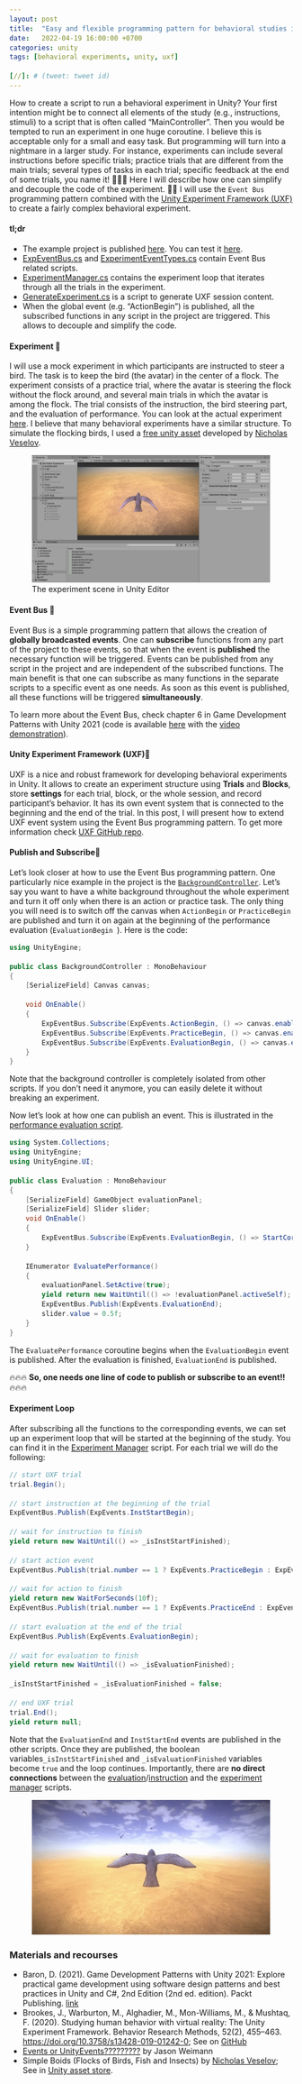 ```yaml
---
layout: post
title:  "Easy and flexible programming pattern for behavioral studies in Unity"
date:   2022-04-19 16:00:00 +0700
categories: unity
tags: [behavioral experiments, unity, uxf]

[//]: # (tweet: tweet id)
---
```


How to create a script to run a behavioral experiment in Unity? Your first intention might be to connect all elements of the study (e.g., instructions, stimuli) to a script that is often called “MainController”. Then you would be tempted to run an experiment in one huge coroutine. I believe this is acceptable only for a small and easy task. But programming will turn into a nightmare in a larger study. For instance, experiments can include several instructions before specific trials; practice trials that are different from the main trials; several types of tasks in each trial; specific feedback at the end of some trials, you name it! 👹🙀💀 Here I will describe how one can simplify and decouple the code of the experiment. 💪🙌 I will use the `Event Bus` programming pattern combined with the [Unity Experiment Framework (UXF)](https://github.com/immersivecognition/unity-experiment-framework) to create a fairly complex behavioral experiment.

#### tl;dr
* The example project is published [here]( https://github.com/vagechirkov/TemplateEventBusUXF). You can test it [here]( https://vagechirkov.github.io/TemplateEventBusUXF/).
* [ExpEventBus.cs](https://github.com/vagechirkov/TemplateEventBusUXF/blob/main/Assets/Scripts/ExpEventBus.cs) and [ExperimentEventTypes.cs](https://github.com/vagechirkov/TemplateEventBusUXF/blob/main/Assets/Scripts/ExperimentEventTypes.cs) contain Event Bus related scripts.
* [ExperimentManager.cs](https://github.com/vagechirkov/TemplateEventBusUXF/blob/main/Assets/Scripts/ExperimentManager.cs) contains the experiment loop that iterates through all the trials in the experiment.
* [GenerateExperiment.cs](https://github.com/vagechirkov/TemplateEventBusUXF/blob/main/Assets/Scripts/GenerateExperiment.cs) is a script to generate UXF session content.
* When the global event (e.g. “ActionBegin”) is published, all the subscribed functions in any script in the project are triggered. This allows to decouple and simplify the code.

#### Experiment 🦅
I will use a mock experiment in which participants are instructed to steer a bird. The task is to keep the bird (the avatar) in the center of a flock. The experiment consists of a practice trial, where the avatar is steering the flock without the flock around, and several main trials in which the avatar is among the flock. The trial consists of the instruction, the bird steering part, and the evaluation of performance. You can look at the actual experiment [here](https://vagechirkov.github.io/TemplateEventBusUXF/). I believe that many behavioral experiments have a similar structure. To simulate the flocking birds, I used a [free unity asset](https://assetstore.unity.com/packages/3d/characters/animals/simple-boids-flocks-of-birds-fish-and-insects-164188) developed by [Nicholas Veselov]( https://assetstore.unity.com/publishers/30428).

<figure>
<img src="/event-bus-with-uxf/unity-editor.png" alt="the experiment scene in Unity Editor">
<figcaption>The experiment scene in Unity Editor</figcaption>
</figure>


#### Event Bus 🚌
Event Bus is a simple programming pattern that allows the creation of **globally broadcasted events**. One can **subscribe** functions from any part of the project to these events, so that when the event is **published** the necessary function will be triggered. Events can be published from any script in the project and are independent of the subscribed functions. The main benefit is that one can subscribe as many functions in the separate scripts to a specific event as one needs. As soon as this event is published, all these functions will be triggered **simultaneously**.

To learn more about the Event Bus, check chapter 6 in Game Development Patterns with Unity 2021 (code is available [here](https://github.com/PacktPublishing/Game-Development-Patterns-with-Unity-2021-Second-Edition/tree/main/Assets/Chapters/Chapter06) with the [video demonstration](https://youtu.be/rGaXu0bnoOQ)).


#### Unity Experiment Framework (UXF)🧪

UXF is a nice and robust framework for developing behavioral experiments in Unity. It allows to create an experiment structure using **Trials** and **Blocks**, store **settings** for each trial, block, or the whole session, and record participant’s behavior. It has its own event system that is connected to the beginning and the end of the trial. In this post, I will present how to extend UXF event system using the Event Bus programming pattern. To get more information check [UXF GitHub repo]( https://github.com/immersivecognition/unity-experiment-framework).


#### Publish and Subscribe📢

Let’s look closer at how to use the Event Bus programming pattern. One particularly nice example in the project is the [`BackgroundController`](https://github.com/vagechirkov/TemplateEventBusUXF/blob/main/Assets/Scripts/BackgroundController.cs). Let’s say you want to have a white background throughout the whole experiment and turn it off only when there is an action or practice task. The only thing you will need is to switch off the canvas when `ActionBegin` or `PracticeBegin` are published and turn it on again at the beginning of the performance evaluation (`EvaluationBegin `). Here is the code:

```csharp
using UnityEngine;

public class BackgroundController : MonoBehaviour
{
    [SerializeField] Canvas canvas;

    void OnEnable()
    {
        ExpEventBus.Subscribe(ExpEvents.ActionBegin, () => canvas.enabled = false);
        ExpEventBus.Subscribe(ExpEvents.PracticeBegin, () => canvas.enabled = false);
        ExpEventBus.Subscribe(ExpEvents.EvaluationBegin, () => canvas.enabled = true);
    }
}
```

Note that the background controller is completely isolated from other scripts. If you don’t need it anymore, you can easily delete it without breaking an experiment.

Now let’s look at how one can publish an event. This is illustrated in the [performance evaluation script](https://github.com/vagechirkov/TemplateEventBusUXF/blob/main/Assets/Scripts/Evaluation.cs).

```csharp
using System.Collections;
using UnityEngine;
using UnityEngine.UI;

public class Evaluation : MonoBehaviour
{
    [SerializeField] GameObject evaluationPanel;
    [SerializeField] Slider slider;
    void OnEnable()
    {
        ExpEventBus.Subscribe(ExpEvents.EvaluationBegin, () => StartCoroutine(EvaluatePerformance()));
    }

    IEnumerator EvaluatePerformance()
    {
        evaluationPanel.SetActive(true);
        yield return new WaitUntil(() => !evaluationPanel.activeSelf);
        ExpEventBus.Publish(ExpEvents.EvaluationEnd);
        slider.value = 0.5f;
    }
}
```

The `EvaluatePerformance` coroutine begins when the `EvaluationBegin` event is published. After the evaluation is finished, `EvaluationEnd` is published.

🔥🔥🔥 **So, one needs one line of code to publish or subscribe to an event!!** 🔥🔥🔥

#### Experiment Loop

After subscribing all the functions to the corresponding events, we can set up an experiment loop that will be started at the beginning of the study. You can find it in the [Experiment Manager](https://github.com/vagechirkov/TemplateEventBusUXF/blob/main/Assets/Scripts/ExperimentManager.cs) script. For each trial we will do the following:

```csharp
// start UXF trial
trial.Begin();

// start instruction at the beginning of the trial
ExpEventBus.Publish(ExpEvents.InstStartBegin);

// wait for instruction to finish
yield return new WaitUntil(() => _isInstStartFinished);

// start action event
ExpEventBus.Publish(trial.number == 1 ? ExpEvents.PracticeBegin : ExpEvents.ActionBegin);

// wait for action to finish
yield return new WaitForSeconds(10f);
ExpEventBus.Publish(trial.number == 1 ? ExpEvents.PracticeEnd : ExpEvents.ActionEnd);

// start evaluation at the end of the trial
ExpEventBus.Publish(ExpEvents.EvaluationBegin);

// wait for evaluation to finish
yield return new WaitUntil(() => _isEvaluationFinished);

_isInstStartFinished = _isEvaluationFinished = false;

// end UXF trial
trial.End();
yield return null;
```

Note that the `EvaluationEnd` and `InstStartEnd` events are published in the other scripts. Once they are published, the boolean variables`_isInstStartFinished` and `_isEvaluationFinished` variables become `true` and the loop continues. Importantly, there are **no direct connections** between the [evaluation](https://github.com/vagechirkov/TemplateEventBusUXF/blob/main/Assets/Scripts/Evaluation.cs)/[instruction](https://github.com/vagechirkov/TemplateEventBusUXF/blob/main/Assets/Scripts/Instructions.cs) and the [experiment manager](https://github.com/vagechirkov/TemplateEventBusUXF/blob/main/Assets/Scripts/ExperimentManager.cs) scripts.

<figure>
<img src="/event-bus-with-uxf/game_sample.gif" alt="the experiment trial sample">
</figure>

### Materials and recourses

* Baron, D. (2021). Game Development Patterns with Unity 2021: Explore practical game development using software design patterns and best practices in Unity and C#, 2nd Edition (2nd ed. edition). Packt Publishing. [link]( https://www.packtpub.com/product/game-development-patterns-with-unity-2021-second-edition/9781800200814)
* Brookes, J., Warburton, M., Alghadier, M., Mon-Williams, M., & Mushtaq, F. (2020). Studying human behavior with virtual reality: The Unity Experiment Framework. Behavior Research Methods, 52(2), 455–463. https://doi.org/10.3758/s13428-019-01242-0; See on [GitHub](https://github.com/immersivecognition/unity-experiment-framework)
* [Events or UnityEvents?????????](https://youtu.be/oc3sQamIh-Q) by
  Jason Weimann
* Simple Boids (Flocks of Birds, Fish and Insects) by [Nicholas Veselov]( https://assetstore.unity.com/publishers/30428); See in [Unity asset store](https://assetstore.unity.com/packages/3d/characters/animals/simple-boids-flocks-of-birds-fish-and-insects-164188).

